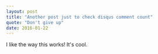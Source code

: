 ```yaml
---
layout: post
title: "Another post just to check disqus comment count"
quote: "Don't give up"
date: 2016-01-22
---
```


<p> I like the way this works! It's cool. </p>

